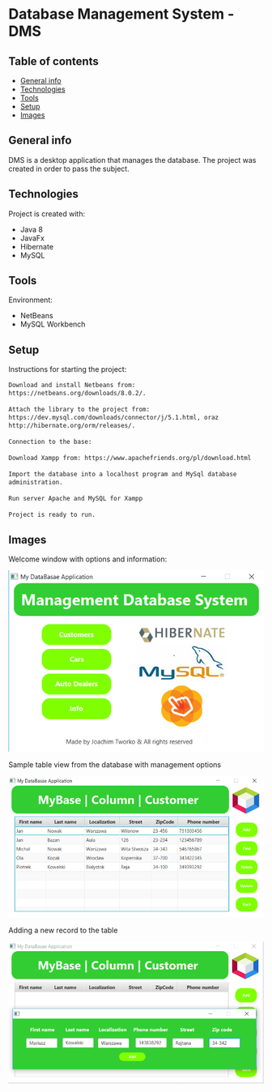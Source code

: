 # Database Management System - DMS 

## Table of contents
* [General info](#general-info)
* [Technologies](#technologies)
* [Tools](#tools)
* [Setup](#setup)
* [Images](#images)

## General info
DMS is a desktop application that manages the database.
The project was created in order to pass the subject.

## Technologies
Project is created with:

* Java 8
* JavaFx
* Hibernate
* MySQL

## Tools
Environment:

* NetBeans
* MySQL Workbench

## Setup
Instructions for starting the project:

```
Download and install Netbeans from: https://netbeans.org/downloads/8.0.2/.

Attach the library to the project from: https://dev.mysql.com/downloads/connector/j/5.1.html, oraz http://hibernate.org/orm/releases/.

Connection to the base:

Download Xampp from: https://www.apachefriends.org/pl/download.html

Import the database into a localhost program and MySql database administration.

Run server Apache and MySQL for Xampp

Project is ready to run.
```
## Images

Welcome window with options and information:

![Welcome window](1.png)

Sample table view from the database with management options

![Table view](2.png)

Adding a new record to the table

![Table view](3.png)

